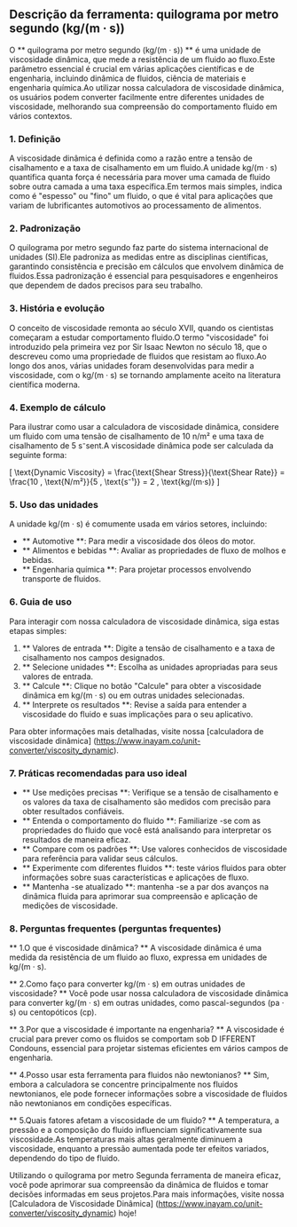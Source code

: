 ## Descrição da ferramenta: quilograma por metro segundo (kg/(m · s))

O ** quilograma por metro segundo (kg/(m · s)) ** é uma unidade de viscosidade dinâmica, que mede a resistência de um fluido ao fluxo.Este parâmetro essencial é crucial em várias aplicações científicas e de engenharia, incluindo dinâmica de fluidos, ciência de materiais e engenharia química.Ao utilizar nossa calculadora de viscosidade dinâmica, os usuários podem converter facilmente entre diferentes unidades de viscosidade, melhorando sua compreensão do comportamento fluido em vários contextos.

### 1. Definição

A viscosidade dinâmica é definida como a razão entre a tensão de cisalhamento e a taxa de cisalhamento em um fluido.A unidade kg/(m · s) quantifica quanta força é necessária para mover uma camada de fluido sobre outra camada a uma taxa específica.Em termos mais simples, indica como é "espesso" ou "fino" um fluido, o que é vital para aplicações que variam de lubrificantes automotivos ao processamento de alimentos.

### 2. Padronização

O quilograma por metro segundo faz parte do sistema internacional de unidades (SI).Ele padroniza as medidas entre as disciplinas científicas, garantindo consistência e precisão em cálculos que envolvem dinâmica de fluidos.Essa padronização é essencial para pesquisadores e engenheiros que dependem de dados precisos para seu trabalho.

### 3. História e evolução

O conceito de viscosidade remonta ao século XVII, quando os cientistas começaram a estudar comportamento fluido.O termo "viscosidade" foi introduzido pela primeira vez por Sir Isaac Newton no século 18, que o descreveu como uma propriedade de fluidos que resistam ao fluxo.Ao longo dos anos, várias unidades foram desenvolvidas para medir a viscosidade, com o kg/(m · s) se tornando amplamente aceito na literatura científica moderna.

### 4. Exemplo de cálculo

Para ilustrar como usar a calculadora de viscosidade dinâmica, considere um fluido com uma tensão de cisalhamento de 10 n/m² e uma taxa de cisalhamento de 5 s⁻sent.A viscosidade dinâmica pode ser calculada da seguinte forma:

\[ \text{Dynamic Viscosity} = \frac{\text{Shear Stress}}{\text{Shear Rate}} = \frac{10 \, \text{N/m²}}{5 \, \text{s⁻¹}} = 2 \, \text{kg/(m·s)} \]

### 5. Uso das unidades

A unidade kg/(m · s) é comumente usada em vários setores, incluindo:

- ** Automotive **: Para medir a viscosidade dos óleos do motor.
- ** Alimentos e bebidas **: Avaliar as propriedades de fluxo de molhos e bebidas.
- ** Engenharia química **: Para projetar processos envolvendo transporte de fluidos.

### 6. Guia de uso

Para interagir com nossa calculadora de viscosidade dinâmica, siga estas etapas simples:

1. ** Valores de entrada **: Digite a tensão de cisalhamento e a taxa de cisalhamento nos campos designados.
2. ** Selecione unidades **: Escolha as unidades apropriadas para seus valores de entrada.
3. ** Calcule **: Clique no botão "Calcule" para obter a viscosidade dinâmica em kg/(m · s) ou em outras unidades selecionadas.
4. ** Interprete os resultados **: Revise a saída para entender a viscosidade do fluido e suas implicações para o seu aplicativo.

Para obter informações mais detalhadas, visite nossa [calculadora de viscosidade dinâmica] (https://www.inayam.co/unit-converter/viscosity_dynamic).

### 7. Práticas recomendadas para uso ideal

- ** Use medições precisas **: Verifique se a tensão de cisalhamento e os valores da taxa de cisalhamento são medidos com precisão para obter resultados confiáveis.
- ** Entenda o comportamento do fluido **: Familiarize -se com as propriedades do fluido que você está analisando para interpretar os resultados de maneira eficaz.
- ** Compare com os padrões **: Use valores conhecidos de viscosidade para referência para validar seus cálculos.
- ** Experimente com diferentes fluidos **: teste vários fluidos para obter informações sobre suas características e aplicações de fluxo.
- ** Mantenha -se atualizado **: mantenha -se a par dos avanços na dinâmica fluida para aprimorar sua compreensão e aplicação de medições de viscosidade.

### 8. Perguntas frequentes (perguntas frequentes)

** 1.O que é viscosidade dinâmica? **
A viscosidade dinâmica é uma medida da resistência de um fluido ao fluxo, expressa em unidades de kg/(m · s).

** 2.Como faço para converter kg/(m · s) em outras unidades de viscosidade? **
Você pode usar nossa calculadora de viscosidade dinâmica para converter kg/(m · s) em outras unidades, como pascal-segundos (pa · s) ou centopóticos (cp).

** 3.Por que a viscosidade é importante na engenharia? **
A viscosidade é crucial para prever como os fluidos se comportam sob D IFFERENT Condouns, essencial para projetar sistemas eficientes em vários campos de engenharia.

** 4.Posso usar esta ferramenta para fluidos não newtonianos? **
Sim, embora a calculadora se concentre principalmente nos fluidos newtonianos, ele pode fornecer informações sobre a viscosidade de fluidos não newtonianos em condições específicas.

** 5.Quais fatores afetam a viscosidade de um fluido? **
A temperatura, a pressão e a composição do fluido influenciam significativamente sua viscosidade.As temperaturas mais altas geralmente diminuem a viscosidade, enquanto a pressão aumentada pode ter efeitos variados, dependendo do tipo de fluido.

Utilizando o quilograma por metro Segunda ferramenta de maneira eficaz, você pode aprimorar sua compreensão da dinâmica de fluidos e tomar decisões informadas em seus projetos.Para mais informações, visite nossa [Calculadora de Viscosidade Dinâmica] (https://www.inayam.co/unit-converter/viscosity_dynamic) hoje!